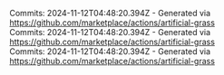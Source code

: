 Commits: 2024-11-12T04:48:20.394Z - Generated via https://github.com/marketplace/actions/artificial-grass
<br>
Commits: 2024-11-12T04:48:20.394Z - Generated via https://github.com/marketplace/actions/artificial-grass
<br>
Commits: 2024-11-12T04:48:20.394Z - Generated via https://github.com/marketplace/actions/artificial-grass
<br>
